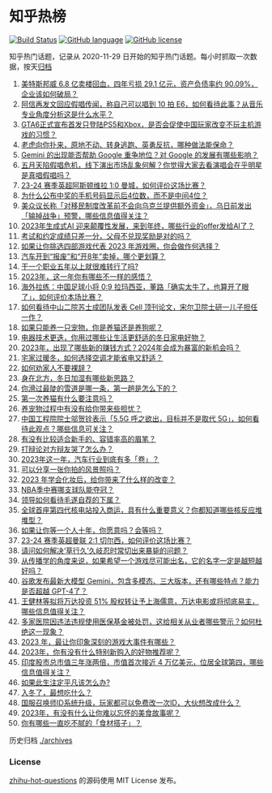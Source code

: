 # 知乎热榜
[![Build Status](https://github.com/ToWeLong/zhihu-hot-questions/workflows/CI/badge.svg)](https://github.com/ToWeLong/zhihu-hot-questions/actions)
[![GitHub language](https://img.shields.io/badge/language-golang-orange.svg)](https://golang.org/)
[![GitHub license](https://img.shields.io/github/license/ToWeLong/zhihu-hot-questions)](https://github.com/ToWeLong/zhihu-hot-questions/blob/main/LICENSE)

知乎热门话题，记录从 2020-11-29 日开始的知乎热门话题。每小时抓取一次数据，按天[归档](./archives)

<!-- BEGIN -->

1. [美特斯邦威 6.8 亿卖楼回血，四年亏损 29.1 亿元，资产负债率约 90.09%，企业该如何破局？](https://www.zhihu.com/question/633652070)
1. [阿信再发文回应假唱传闻，称自己可以唱到 10 拍 E6，如何看待此事？从音乐专业角度分析这是什么水平？](https://www.zhihu.com/question/633663758)
1. [GTA6正式宣布首发只登陆PS5和Xbox，是否会促使中国玩家改变不玩主机游戏的习惯？](https://www.zhihu.com/question/633515717)
1. [老虎向你扑来，原地不动、转身逃跑、英勇反抗，哪种做法能保命？](https://www.zhihu.com/question/632558397)
1. [Gemini 的出现能否帮助 Google 重争地位？对 Google 的发展有哪些影响？](https://www.zhihu.com/question/633694566)
1. [五月天陷假唱危机，线下演出市场乱象何解？你觉得大家去看演唱会在乎明星是真唱假唱吗？](https://www.zhihu.com/question/633688402)
1. [23-24 赛季英超阿斯顿维拉 1:0 曼城，如何评价这场比赛？](https://www.zhihu.com/question/633667488)
1. [为什么公布中奖的手机号码显示后4位数，而不是中间4位？](https://www.zhihu.com/question/630457864)
1. [美众议长称「对移民制度改革前不会向乌克兰提供额外资金」，乌日前发出「输掉战争」预警，哪些信息值得关注？](https://www.zhihu.com/question/633511925)
1. [2023年生成式AI 迎来颠覆性发展，来到年终，哪些行业的offer发给AI了？](https://www.zhihu.com/question/631330191)
1. [考试和约定成绩只差一分，父母不兑现奖励是对的吗？](https://www.zhihu.com/question/633181645)
1. [如果让你挑选四部游戏代表 2023 年游戏圈，你会做作何选择？](https://www.zhihu.com/question/633381253)
1. [汽车开到“报废”和“开8年”卖掉，哪个更划算？](https://www.zhihu.com/question/630375759)
1. [干一个职业五年以上就很难转行了吗?](https://www.zhihu.com/question/633543756)
1. [2023年，这一年你有哪些不一样的感悟？](https://www.zhihu.com/question/633705089)
1. [海外拉练：中国足球小将 0:9 拉玛西亚，董路「确实太牛了，也算开了眼了」，如何评价本场比赛？](https://www.zhihu.com/question/633574090)
1. [如何看待中山二院苏士成团队发表 Cell 顶刊论文，宋尔卫院士研一儿子担任一作？](https://www.zhihu.com/question/633543822)
1. [如果只能养一只宠物，你是养猫还是养狗呢？](https://www.zhihu.com/question/630834017)
1. [电器技术更迭，你用过哪些让生活更舒适的冬日家电好物？](https://www.zhihu.com/question/632473459)
1. [2023年，出现了哪些新的赚钱方式？2024年会成为暴富的新机会吗？](https://www.zhihu.com/question/631330223)
1. [宅家过暖冬，如何选择空调才能省电又舒适？](https://www.zhihu.com/question/631304729)
1. [如何劝家人不要裸辞？](https://www.zhihu.com/question/632472655)
1. [身在北方，冬日加湿有哪些新思路？](https://www.zhihu.com/question/630536296)
1. [你滑过最陡的雪道是哪一条，第一趟是怎么下的？](https://www.zhihu.com/question/632126996)
1. [第一次养猫有什么要注意吗？](https://www.zhihu.com/question/631056091)
1. [养宠物过程中有没有给你带来些担忧？](https://www.zhihu.com/question/629926537)
1. [中国工程院院士邬贺铨表示「5.5G 呼之欲出，目标并不是取代 5G」，如何看待此观点？哪些信息可关注？](https://www.zhihu.com/question/633577824)
1. [有没有比较适合新手的、容错率高的眉笔？](https://www.zhihu.com/question/405680958)
1. [打辩论对方辩友哭了怎么办？](https://www.zhihu.com/question/633443685)
1. [2023年这一年，汽车行业到底有多「卷」？](https://www.zhihu.com/question/632686970)
1. [可以分享一张你拍的风景照吗？](https://www.zhihu.com/question/632713283)
1. [2023 年学会化妆后，给你带来了什么样的改变？](https://www.zhihu.com/question/632639154)
1. [NBA季中赛哪支球队能夺冠？](https://www.zhihu.com/question/633578490)
1. [领导如何看待毛遂自荐的下属？](https://www.zhihu.com/question/633390831)
1. [全球首座第四代核电站投入商运，具有什么重要意义？你都知道哪些核反应堆堆型？](https://www.zhihu.com/question/633560820)
1. [如果让你等一个人十年，你愿意吗？会等吗？](https://www.zhihu.com/question/631479046)
1. [23-24 赛季英超曼联 2:1 切尔西，如何评价这场比赛？](https://www.zhihu.com/question/633667494)
1. [请问如何解决‘草行久’久岐忍时常切出来暴毙的问题？](https://www.zhihu.com/question/633470611)
1. [从传播学的角度来说，如果希望一个游戏尽可能出名，它的名字一定是越短越好吗？](https://www.zhihu.com/question/632726275)
1. [谷歌发布最新大模型 Gemini，包含多模态、三大版本，还有哪些特点？能力是否超越 GPT-4了？](https://www.zhihu.com/question/633684692)
1. [王健林等拟将万达投资 51% 股权转让予上海儒意，万达电影或将彻底易主，哪些信息值得关注？](https://www.zhihu.com/question/633578606)
1. [多家医院因违法违规使用医保基金被处罚，这给相关从业者哪些警示？如何杜绝这一现象？](https://www.zhihu.com/question/633389690)
1. [2023 年，最让你印象深刻的游戏大事件有哪些？](https://www.zhihu.com/question/633378774)
1. [2023年，你有没有什么特别新购入的好物推荐呢？](https://www.zhihu.com/question/633663415)
1. [印度股市总市值三年涨两倍，市值首次接近 4 万亿美元，位居全球第四，哪些信息值得关注？](https://www.zhihu.com/question/633560419)
1. [如果此生注定平凡该怎么办?](https://www.zhihu.com/question/626116773)
1. [入冬了，最想吃什么？](https://www.zhihu.com/question/632686249)
1. [国服召唤师ID系统升级，玩家都可以免费改一次ID，大伙想改成什么？](https://www.zhihu.com/question/633361428)
1. [2023年，有没有什么让你难以忘怀的美食故事呢？](https://www.zhihu.com/question/633663320)
1. [你有哪些一直吃不腻的「食材搭子」？](https://www.zhihu.com/question/632380282)

<!-- END -->

历史归档 [./archives](./archives)


### License
[zhihu-hot-questions](https://github.com/towelong/zhihu-hot-questions) 的源码使用 MIT License 发布。